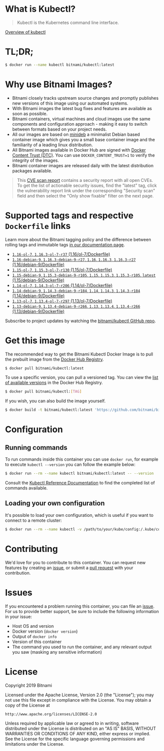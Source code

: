 
# What is Kubectl?

> Kubectl is the Kubernetes command line interface.

[Overview of kubectl](https://kubernetes.io/docs/reference/kubectl/overview/)

# TL;DR;

```bash
$ docker run --name kubectl bitnami/kubectl:latest
```

# Why use Bitnami Images?

* Bitnami closely tracks upstream source changes and promptly publishes new versions of this image using our automated systems.
* With Bitnami images the latest bug fixes and features are available as soon as possible.
* Bitnami containers, virtual machines and cloud images use the same components and configuration approach - making it easy to switch between formats based on your project needs.
* All our images are based on [minideb](https://github.com/bitnami/minideb) a minimalist Debian based container image which gives you a small base container image and the familiarity of a leading linux distribution.
* All Bitnami images available in Docker Hub are signed with [Docker Content Trust (DTC)](https://docs.docker.com/engine/security/trust/content_trust/). You can use `DOCKER_CONTENT_TRUST=1` to verify the integrity of the images.
* Bitnami container images are released daily with the latest distribution packages available.


> This [CVE scan report](https://quay.io/repository/bitnami/kubectl?tab=tags) contains a security report with all open CVEs. To get the list of actionable security issues, find the "latest" tag, click the vulnerability report link under the corresponding "Security scan" field and then select the "Only show fixable" filter on the next page.

# Supported tags and respective `Dockerfile` links

Learn more about the Bitnami tagging policy and the difference between rolling tags and immutable tags [in our documentation page](https://docs.bitnami.com/containers/how-to/understand-rolling-tags-containers/).


* [`1.16-ol-7`, `1.16.3-ol-7-r37` (1.16/ol-7/Dockerfile)](https://github.com/bitnami/bitnami-docker-kubectl/blob/1.16.3-ol-7-r37/1.16/ol-7/Dockerfile)
* [`1.16-debian-9`, `1.16.3-debian-9-r27`, `1.16`, `1.16.3`, `1.16.3-r27` (1.16/debian-9/Dockerfile)](https://github.com/bitnami/bitnami-docker-kubectl/blob/1.16.3-debian-9-r27/1.16/debian-9/Dockerfile)
* [`1.15-ol-7`, `1.15.3-ol-7-r130` (1.15/ol-7/Dockerfile)](https://github.com/bitnami/bitnami-docker-kubectl/blob/1.15.3-ol-7-r130/1.15/ol-7/Dockerfile)
* [`1.15-debian-9`, `1.15.3-debian-9-r105`, `1.15`, `1.15.3`, `1.15.3-r105`, `latest` (1.15/debian-9/Dockerfile)](https://github.com/bitnami/bitnami-docker-kubectl/blob/1.15.3-debian-9-r105/1.15/debian-9/Dockerfile)
* [`1.14-ol-7`, `1.14.3-ol-7-r206` (1.14/ol-7/Dockerfile)](https://github.com/bitnami/bitnami-docker-kubectl/blob/1.14.3-ol-7-r206/1.14/ol-7/Dockerfile)
* [`1.14-debian-9`, `1.14.3-debian-9-r184`, `1.14`, `1.14.3`, `1.14.3-r184` (1.14/debian-9/Dockerfile)](https://github.com/bitnami/bitnami-docker-kubectl/blob/1.14.3-debian-9-r184/1.14/debian-9/Dockerfile)
* [`1.13-ol-7`, `1.13.4-ol-7-r297` (1.13/ol-7/Dockerfile)](https://github.com/bitnami/bitnami-docker-kubectl/blob/1.13.4-ol-7-r297/1.13/ol-7/Dockerfile)
* [`1.13-debian-9`, `1.13.4-debian-9-r266`, `1.13`, `1.13.4`, `1.13.4-r266` (1.13/debian-9/Dockerfile)](https://github.com/bitnami/bitnami-docker-kubectl/blob/1.13.4-debian-9-r266/1.13/debian-9/Dockerfile)

Subscribe to project updates by watching the [bitnami/kubectl GitHub repo](https://github.com/bitnami/bitnami-docker-kubectl).

# Get this image

The recommended way to get the Bitnami Kubectl Docker Image is to pull the prebuilt image from the [Docker Hub Registry](https://hub.docker.com/r/bitnami/kubectl).

```bash
$ docker pull bitnami/kubectl:latest
```

To use a specific version, you can pull a versioned tag. You can view the [list of available versions](https://hub.docker.com/r/bitnami/kubectl/tags/) in the Docker Hub Registry.

```bash
$ docker pull bitnami/kubectl:[TAG]
```

If you wish, you can also build the image yourself.

```bash
$ docker build -t bitnami/kubectl:latest 'https://github.com/bitnami/bitnami-docker-kubectl.git#master:1.15/debian-9'
```

# Configuration

## Running commands

To run commands inside this container you can use `docker run`, for example to execute `kubectl --version` you can follow the example below:

```bash
$ docker run --rm --name kubectl bitnami/kubectl:latest -- --version
```

Consult the [Kubectl Reference Documentation](https://kubernetes.io/docs/reference/generated/kubectl/kubectl-commands) to find the completed list of commands available.

## Loading your own configuration

It's possible to load your own configuration, which is useful if you want to connect to a remote cluster:

```bash
$ docker run --rm --name kubectl -v /path/to/your/kube/config:/.kube/config bitnami/kubectl:latest
```

# Contributing

We'd love for you to contribute to this container. You can request new features by creating an [issue](https://github.com/bitnami/bitnami-docker-kubectl/issues), or submit a [pull request](https://github.com/bitnami/bitnami-docker-kubectl/pulls) with your contribution.

# Issues

If you encountered a problem running this container, you can file an [issue](https://github.com/bitnami/bitnami-docker-kubectl/issues). For us to provide better support, be sure to include the following information in your issue:

- Host OS and version
- Docker version (`docker version`)
- Output of `docker info`
- Version of this container
- The command you used to run the container, and any relevant output you saw (masking any sensitive information)

# License

Copyright 2019 Bitnami

Licensed under the Apache License, Version 2.0 (the "License");
you may not use this file except in compliance with the License.
You may obtain a copy of the License at

    http://www.apache.org/licenses/LICENSE-2.0

Unless required by applicable law or agreed to in writing, software
distributed under the License is distributed on an "AS IS" BASIS,
WITHOUT WARRANTIES OR CONDITIONS OF ANY KIND, either express or implied.
See the License for the specific language governing permissions and
limitations under the License.
